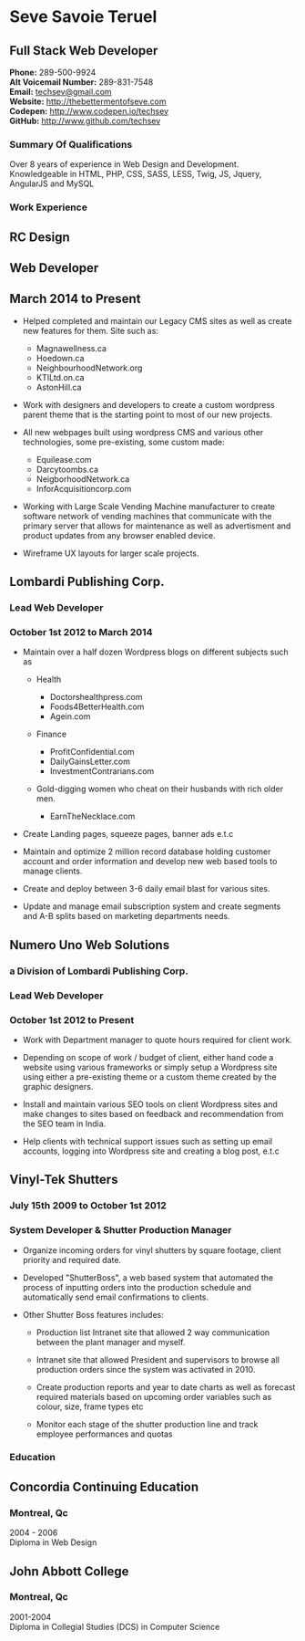 # Seve Savoie Teruel
## Full Stack Web Developer 

**Phone:** 289-500-9924  
**Alt Voicemail Number:** 289-831-7548  
**Email:** techsev@gmail.com  
**Website:** http://thebettermentofseve.com  
**Codepen:** http://www.codepen.io/techsev  
**GitHub:** http://www.github.com/techsev  

### Summary Of Qualifications

Over 8 years of experience in Web Design and Development. 
Knowledgeable in HTML, PHP, CSS, SASS, LESS, Twig, JS, Jquery, AngularJS and MySQL

### Work Experience

## RC Design
## Web Developer
## March 2014 to Present

* Helped completed and maintain our Legacy CMS sites as well as create new features for them. Site such as:
	+ Magnawellness.ca
	+ Hoedown.ca
	+ NeighbourhoodNetwork.org
	+ KTILtd.on.ca
	+ AstonHill.ca
	
* Work with designers and developers to create a custom wordpress parent theme that is the starting point to most of our new projects.

* All new webpages built using wordpress CMS and various other technologies, some pre-existing, some custom made:
	+ Equilease.com
	+ Darcytoombs.ca
	+ NeigborhoodNetwork.ca
	+ InforAcquisitioncorp.com

* Working with Large Scale Vending Machine manufacturer to create software network of vending machines that communicate with the primary server that allows for maintenance as well as advertisment and product updates from any browser enabled device. 

* Wireframe UX layouts for larger scale projects. 


## Lombardi Publishing Corp.
### Lead Web Developer
### October 1st 2012 to March 2014

* Maintain over a half dozen Wordpress blogs on different subjects such as 

	+ Health 
		- Doctorshealthpress.com
		- Foods4BetterHealth.com
		- Agein.com

	+ Finance
		- ProfitConfidential.com
		- DailyGainsLetter.com
		- InvestmentContrarians.com

	+ Gold-digging women who cheat on their husbands with rich older men.
		- EarnTheNecklace.com

* Create Landing pages, squeeze pages, banner ads e.t.c

* Maintain and optimize 2 million record database holding customer account and order information and develop new web based tools to manage clients.

* Create and deploy between 3-6 daily email blast for various sites.

* Update and manage email subscription system and create segments and A-B splits based on marketing departments needs.

## Numero Uno Web Solutions
### a Division of Lombardi Publishing Corp.
### Lead Web Developer
### October 1st 2012 to Present

* Work with Department manager to quote hours required for client work.

* Depending on scope of work / budget of client, either hand code a website using various frameworks or simply setup a Wordpress site using either a pre-existing theme or a custom theme created by the graphic designers. 

* Install and maintain various SEO tools on client Wordpress sites and make changes to sites based on feedback and recommendation from the SEO team in India.

* Help clients with technical support issues such as setting up email accounts, logging into Wordpress site and creating a blog post, e.t.c

## Vinyl-Tek Shutters
### July 15th 2009 to October 1st 2012 
### System Developer & Shutter Production Manager

* Organize incoming orders for vinyl shutters by square footage, client priority and required date.

* Developed "ShutterBoss", a web based system that automated the process of inputting orders into the production schedule and automatically send email confirmations to clients.

* Other Shutter Boss features includes:

	+ Production list Intranet site that allowed 2 way communication between the plant manager and myself. 

	+ Intranet site that allowed President and supervisors to browse all production orders since the system was activated in 2010. 

	+ Create production reports and year to date charts as well as forecast required materials based on upcoming order variables such as colour, size, frame types etc

	+ Monitor each stage of the shutter production line and track employee performances and quotas

### Education

## Concordia Continuing Education
### Montreal, Qc
2004 - 2006  
Diploma in Web Design  

## John Abbott College
### Montreal, Qc
2001-2004  
Diploma in Collegial Studies (DCS) in Computer Science  
